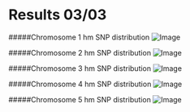 Results 03/03
====
#####Chromosome 1 hm SNP distribution
![Image](https://github.com/pilarcormo/SNP_distribution_method/blob/master/chromosome1/Rplot.hm1.png?raw=true)

#####Chromosome 2 hm SNP distribution
![Image](https://github.com/pilarcormo/SNP_distribution_method/blob/master/chromosome2/Rplot.hm2.png?raw=true)

#####Chromosome 3 hm SNP distribution
![Image](https://github.com/pilarcormo/SNP_distribution_method/blob/master/chromosome3/Rplot.hm3.png?raw=true)

#####Chromosome 4 hm SNP distribution
![Image](https://github.com/pilarcormo/SNP_distribution_method/blob/master/chromosome4/Rplot.hm4.png?raw=true)

#####Chromosome 5 hm SNP distribution
![Image](https://github.com/pilarcormo/SNP_distribution_method/blob/master/chromosome5/Rplot.hm5.png?raw=true)